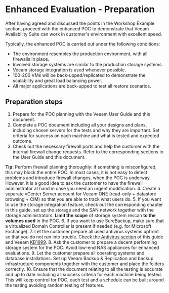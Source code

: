 # Enhanced Evaluation - Preparation
After having agreed and discussed the points in the Workshop Example section, proceed with the enhanced POC to demonstrate that Veeam Availability Suite can work in customer's environment with excellent speed.

Typically, the enhanced POC is carried out under the following conditions:
* The environment resembles the production environment, with all firewalls in place.
* Involved storage systems are similar to the production storage systems.
* Veeam storage integration is used whenever possible.
* 100-200 VMs will be back-upped/replicated to demonstrate the scalability and great load balancing power.
* All major applications are back-upped to test all restore scenarios.

## Preparation steps
1.	Prepare for the POC planning with the Veeam User Guide and this document.
2.  Complete a POC document including all your designs and plans, including chosen servers for the tests and why they are important. Set criteria for success on each machine and what is tested and expected outcome.
3.	Check out the necessary firewall ports and help the customer with the internal firewall change requests. Refer to the corresponding sections in the User Guide and this document.

  **Tip:** Perform firewall planning thoroughly: if something is misconfigured, this may block the entire POC. In most cases, it is not easy to detect problems and introduce firewall changes, when the POC is underway. However, it is a good idea to ask the customer to have the firewall administrator at hand in case you need an urgent modification.
4.	Create a separate vCenter Server account for Veeam ONE (read-only + datastore browsing + CIM) so that you are able to track what users do.
5.	If you want to use the storage integration feature, check out the corresponding chapter in this guide, set up the storage and the SAN network together with the storage administrators. **Limit the scope** of storage system rescan **to the volumes used** in the POC.
6.	If you want to use SureBackup, make sure that a virtualized Domain Controller is present if needed (e.g. for Microsoft Exchange).
7.	Let the customer prepare all used antivirus systems upfront so that you do not run into trouble. Check the [Antivirus section](../resource_planning/protecting_veeam_backup_and_replication_config.md) of this guide and Veeam [KB1999](https://www.veeam.com/kb1999).
8.	Ask the customer to prepare a decent performing storage system for the POC. Avoid low-end NAS appliances for enhanced evaluations.
9.	Let the customer prepare all operating systems and database installations. Set up Veeam Backup & Replication and backup infrastructure components together with the customer and place the folders correctly.
10. Ensure that the document relating to all the testing is accurate and up to date including all success criteria for each machine being tested. This will keep control for POC, each test and a schedule can be built around the testing avoiding random testing of features.
